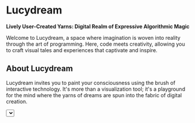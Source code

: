 # Lucydream

**Lively User-Created Yarns: Digital Realm of Expressive Algorithmic Magic**

Welcome to Lucydream, a space where imagination is woven into reality through the art of programming. Here, code meets creativity, allowing you to craft visual tales and experiences that captivate and inspire.

## About Lucydream

Lucydream invites you to paint your consciousness using the brush of interactive technology. It's more than a visualization tool; it's a playground for the mind where the yarns of dreams are spun into the fabric of digital creation.
<div>
<script src="music_vis/sketch.js"></script>
    <div>
        <select id="music-selector"/>
        <input type="range" id="ball-size-slider" min="3" max="15" value="5"/>
        <input type="checkbox" id="bgsync-checkbox"/> bgColor-sync
        <button id="start-button"/>
    </div>
    <div id="p5-container">
    </div>
</div>